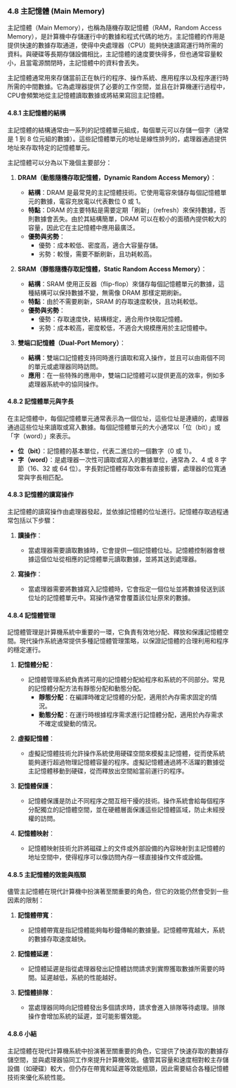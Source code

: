 ### 4.8 主記憶體 (Main Memory)

主記憶體（Main Memory），也稱為隨機存取記憶體（RAM，Random Access Memory），是計算機中存儲運行中的數據和程式代碼的地方。主記憶體的作用是提供快速的數據存取通道，使得中央處理器（CPU）能夠快速讀寫運行時所需的資料。與硬碟等長期存儲設備相比，主記憶體的速度要快得多，但也通常容量較小，且當電源關閉時，主記憶體中的資料會丟失。

主記憶體通常用來存儲當前正在執行的程序、操作系統、應用程序以及程序運行時所需的中間數據。它為處理器提供了必要的工作空間，並且在計算機運行過程中，CPU會頻繁地從主記憶體讀取數據或將結果寫回主記憶體。

#### 4.8.1 主記憶體的結構

主記憶體的結構通常由一系列的記憶體單元組成，每個單元可以存儲一個字（通常是 1 到 8 位元組的數據）。這些記憶體單元的地址是線性排列的，處理器通過提供地址來存取特定的記憶體單元。

主記憶體可以分為以下幾個主要部分：

1. **DRAM（動態隨機存取記憶體，Dynamic Random Access Memory）**：
   - **結構**：DRAM 是最常見的主記憶體技術。它使用電容來儲存每個記憶體單元的數據，電容充放電以代表數位 0 或 1。
   - **特點**：DRAM 的主要特點是需要定期「刷新」（refresh）來保持數據，否則數據會丟失。由於其結構簡單，DRAM 可以在較小的面積內提供較大的容量，因此它在主記憶體中應用最廣泛。
   - **優勢與劣勢**：
     - 優勢：成本較低、密度高，適合大容量存儲。
     - 劣勢：較慢，需要不斷刷新，且功耗較高。

2. **SRAM（靜態隨機存取記憶體，Static Random Access Memory）**：
   - **結構**：SRAM 使用正反器（flip-flop）來儲存每個記憶體單元的數據，這種結構可以保持數據不變，無需像 DRAM 那樣定期刷新。
   - **特點**：由於不需要刷新，SRAM 的存取速度較快，且功耗較低。
   - **優勢與劣勢**：
     - 優勢：存取速度快，結構穩定，適合用作快取記憶體。
     - 劣勢：成本較高，密度較低，不適合大規模應用於主記憶體中。

3. **雙端口記憶體（Dual-Port Memory）**：
   - **結構**：雙端口記憶體支持同時進行讀取和寫入操作，並且可以由兩個不同的單元或處理器同時訪問。
   - **應用**：在一些特殊的應用中，雙端口記憶體可以提供更高的效率，例如多處理器系統中的協同操作。

#### 4.8.2 記憶體單元與字長

在主記憶體中，每個記憶體單元通常表示為一個位址，這些位址是連續的，處理器通過這些位址來讀取或寫入數據。每個記憶體單元的大小通常以「位（bit）」或「字（word）」來表示。

- **位（bit）**：記憶體的基本單位，代表二進位的一個數字（0 或 1）。
- **字（word）**：是處理器一次性可讀取或寫入的數據單位，通常為 2、4 或 8 字節（16、32 或 64 位）。字長對記憶體存取效率有直接影響，處理器的位寬通常與字長相匹配。

#### 4.8.3 記憶體的讀寫操作

主記憶體的讀寫操作由處理器發起，並依據記憶體的位址進行。記憶體存取過程通常包括以下步驟：

1. **讀操作**：
   - 當處理器需要讀取數據時，它會提供一個記憶體位址。記憶體控制器會根據這個位址從相應的記憶體單元讀取數據，並將其送到處理器。

2. **寫操作**：
   - 當處理器需要將數據寫入記憶體時，它會指定一個位址並將數據發送到該位址的記憶體單元中。寫操作通常會覆蓋該位址原來的數據。

#### 4.8.4 記憶體管理

記憶體管理是計算機系統中重要的一環，它負責有效地分配、釋放和保護記憶體空間。現代操作系統通常提供多種記憶體管理策略，以保證記憶體的合理利用和程序的穩定運行。

1. **記憶體分配**：
   - 記憶體管理系統負責將可用的記憶體分配給程序和系統的不同部分。常見的記憶體分配方法有靜態分配和動態分配。
     - **靜態分配**：在編譯時確定記憶體的分配，適用於內存需求固定的情況。
     - **動態分配**：在運行時根據程序需求進行記憶體分配，適用於內存需求不確定或變動的情況。

2. **虛擬記憶體**：
   - 虛擬記憶體技術允許操作系統使用硬碟空間來模擬主記憶體，從而使系統能夠運行超過物理記憶體容量的程序。虛擬記憶體通過將不活躍的數據從主記憶體移動到硬碟，從而釋放出空間給當前運行的程序。

3. **記憶體保護**：
   - 記憶體保護是防止不同程序之間互相干擾的技術。操作系統會給每個程序分配獨立的記憶體空間，並在硬體層面保護這些記憶體區域，防止未經授權的訪問。

4. **記憶體映射**：
   - 記憶體映射技術允許將磁碟上的文件或外部設備的內容映射到主記憶體的地址空間中，使得程序可以像訪問內存一樣直接操作文件或設備。

#### 4.8.5 主記憶體的效能與瓶頸

儘管主記憶體在現代計算機中扮演著至關重要的角色，但它的效能仍然會受到一些因素的限制：

1. **記憶體帶寬**：
   - 記憶體帶寬是指記憶體能夠每秒鐘傳輸的數據量。記憶體帶寬越大，系統的數據存取速度越快。

2. **記憶體延遲**：
   - 記憶體延遲是指從處理器發出記憶體訪問請求到實際獲取數據所需要的時間。延遲越低，系統的性能越好。

3. **記憶體排隊**：
   - 當處理器同時向記憶體發出多個請求時，請求會進入排隊等待處理。排隊操作會增加系統的延遲，並可能影響效能。

#### 4.8.6 小結

主記憶體在現代計算機系統中扮演著至關重要的角色，它提供了快速存取的數據存儲空間，並與處理器協同工作來提升計算機效能。儘管其容量和速度相對較主存儲設備（如硬碟）較大，但仍存在帶寬和延遲等效能瓶頸，因此需要結合各種記憶體技術來優化系統性能。